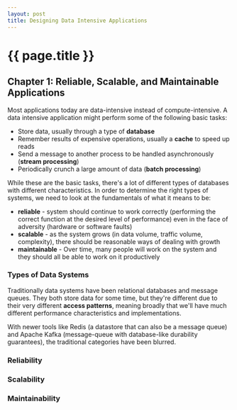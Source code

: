 ```yaml
---
layout: post
title: Designing Data Intensive Applications 
---
```



# {{ page.title }}

## Chapter 1: Reliable, Scalable, and Maintainable Applications

Most applications today are data-intensive instead of compute-intensive. A data
intensive application might perform some of the following basic tasks:

* Store data, usually through a type of __database__
* Remember results of expensive operations, usually a __cache__ to speed up
  reads
* Send a message to another process to be handled asynchronously (__stream
  processing__)
* Periodically crunch a large amount of data (__batch processing__)

While these are the basic tasks, there's a lot of different types of databases
with different characteristics. In order to determine the right types of
systems, we need to look at the fundamentals of what it means to be:

* __reliable__ - system should continue to work correctly (performing the
  correct function at the desired level of performance) even in the face of
  adversity (hardware or software faults)
* __scalable__ - as the system grows (in data volume, traffic volume,
  complexity), there should be reasonable ways of dealing with growth
* __maintainable__ - Over time, many people will work on the system and they
  should all be able to work on it productively

### Types of Data Systems

Traditionally data systems have been relational databases and message queues.
They both store data for some time, but they're different due to their very
different __access patterns__, meaning broadly that we'll have much different
performance characteristics and implementations.

With newer tools like Redis (a datastore that can also be a message queue) and
Apache Kafka (message-queue with database-like durability guarantees), the
traditional categories have been blurred.

### Reliability

### Scalability

### Maintainability



